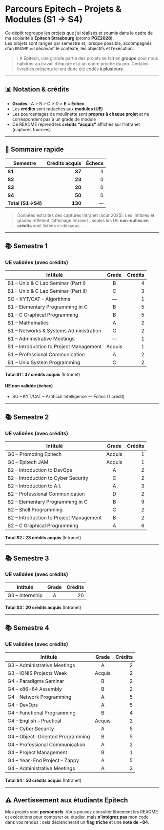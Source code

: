# Parcours Epitech – Projets & Modules (S1 → S4)

Ce dépôt regroupe les projets que j’ai réalisés et soumis dans le cadre de ma scolarité à **Epitech Strasbourg** (promo **PGE2028**).  
Les projets sont rangés par semestre et, lorsque possible, accompagnés d’un `README.md` décrivant le contexte, les objectifs et l’exécution.

> ℹ️ À Epitech, une grande partie des projets se fait en **groupe** pour nous habituer au travail d’équipe et à un cadre proche du pro. Certains livrables présents ici ont donc été codés **à plusieurs**.

---

## 📊 Notation & crédits

- **Grades** : A > B > C > D > **E = Échec**  
- Les **crédits** sont rattachés aux **modules (UE)**  
- Les pourcentages de moulinette sont **propres à chaque projet** et ne correspondent pas à un grade de module  
- Ce README reprend les **crédits “acquis”** affichés sur l’Intranet (captures fournies)

---

## 🧭 Sommaire rapide

| Semestre | Crédits acquis | Échecs |
|---|---:|---:|
| **S1** | **37** | 3 |
| **S2** | **23** | 0 |
| **S3** | **20** | 0 |
| **S4** | **50** | 0 |
| **Total (S1→S4)** | **130** | — |

> Données extraites des captures Intranet (août 2025). Les intitulés et grades reflètent l’affichage Intranet ; seules les UE **non-nulles en crédits** sont listées ci-dessous.

---

## 📚 Semestre 1

### UE validées (avec crédits)

| Intitulé | Grade | Crédits |
|---|:--:|--:|
| B1 – Unix & C Lab Seminar (Part I) | B | 4 |
| B1 – Unix & C Lab Seminar (Part II) | C | 3 |
| SO – KYT/CAT – Algorithms | — | 1 |
| B1 – Elementary Programming in C | B | 5 |
| B1 – C Graphical Programming | B | 5 |
| B1 – Mathematics | A | 2 |
| B1 – Networks & Systems Administration | C | 2 |
| B1 – Administrative Meetings | — | 1 |
| B1 – Introduction to Project Management | Acquis | 1 |
| B1 – Professional Communication | A | 2 |
| B1 – Unix System Programming | C | 2 |

**Total S1 : 37 crédits acquis** (Intranet)

#### UE non validée (échec)
- SO – KYT/CAT – Artificial Intelligence — *Échec* (1 crédit)

---

## 📚 Semestre 2

### UE validées (avec crédits)

| Intitulé | Grade | Crédits |
|---|:--:|--:|
| G0 – Promoting Epitech | Acquis | 1 |
| G0 – Epitech JAM | Acquis | 1 |
| B2 – Introduction to DevOps | A | 2 |
| B2 – Introduction to Cyber Security | C | 2 |
| B2 – Introduction to A.I. | A | 3 |
| B2 – Professional Communication | D | 2 |
| B2 – Elementary Programming in C | B | 9 |
| B2 – Shell Programming | C | 2 |
| B2 – Introduction to Project Management | B | 2 |
| B2 – C Graphical Programming | A | 6 |

**Total S2 : 23 crédits acquis** (Intranet)

---

## 📚 Semestre 3

### UE validées (avec crédits)

| Intitulé | Grade | Crédits |
|---|:--:|--:|
| G3 – Internship | A | 20 |

**Total S3 : 20 crédits acquis** (Intranet)

---

## 📚 Semestre 4

### UE validées (avec crédits)

| Intitulé | Grade | Crédits |
|---|:--:|--:|
| G3 – Administrative Meetings | A | 2 |
| G3 – IONIS Projects Week | Acquis | 2 |
| G4 – Paradigms Seminar | B | 2 |
| G4 – x86-64 Assembly | B | 2 |
| G4 – Network Programming | A | 5 |
| G4 – DevOps | A | 5 |
| G4 – Functional Programming | B | 4 |
| G4 – English – Practical | Acquis | 2 |
| G4 – Cyber Security | A | 5 |
| G4 – Object-Oriented Programming | B | 5 |
| G4 – Professional Communication | A | 2 |
| G4 – Project Management | B | 1 |
| G4 – Year-End Project – Zappy | A | 5 |
| G4 – Administrative Meetings | A | 2 |

**Total S4 : 50 crédits acquis** (Intranet)

---

## ⚠️ Avertissement aux étudiants Epitech

Mes projets sont **personnels**. Vous pouvez consulter librement les README et exécutions pour comparer ou étudier, mais **n’intégrez pas** mon code dans vos rendus : cela déclencherait un **flag triche** et une **note de −84**.